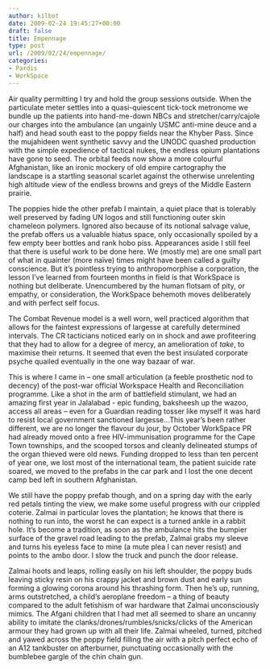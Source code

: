 ```yaml
---
author: kilbot
date: 2009-02-24 19:45:27+00:00
draft: false
title: Empennage
type: post
url: /2009/02/24/empennage/
categories:
- Pardis
- WorkSpace
---
```


Air quality permitting I try and hold the group sessions outside. When the particulate meter settles into a quasi-quiescent tick-tock metronome we bundle up the patients into hand-me-down NBCs and stretcher/carry/cajole our charges into the ambulance (an ungainly USMC anti-mine deuce and a half) and head south east to the poppy fields near the Khyber Pass. Since the mujahideen went synthetic savvy and the UNODC quashed production with the simple expedience of tactical nukes, the endless opium plantations have gone to seed. The orbital feeds now show a more colourful Afghanistan, like an ironic mockery of old empire cartography the landscape is a startling seasonal scarlet against the otherwise unrelenting high altitude view of the endless browns and greys of the Middle Eastern prairie.

The poppies hide the other prefab I maintain, a quiet place that is tolerably well preserved by fading UN logos and still functioning outer skin chameleon polymers. Ignored also because of its notional salvage value, the prefab offers us a valuable hiatus space, only occasionally spoiled by a few empty beer bottles and rank hobo piss. Appearances aside I still feel that there is useful work to be done here. We (mostly me) are one small part of what in quainter (more naïve) times might have been called a guilty conscience. But it’s pointless trying to anthropomorphise a corporation, the lesson I’ve learned from fourteen months in field is that WorkSpace is nothing but deliberate. Unencumbered by the human flotsam of pity, or empathy, or consideration, the WorkSpace behemoth moves deliberately and with perfect self focus.

The Combat Revenue model is a well worn, well practiced algorithm that allows for the faintest expressions of largesse at carefully determined intervals. The CR tacticians noticed early on in shock and awe profiteering that they had to allow for a degree of mercy, an amelioration of _take_, to maximise their returns. It seemed that even the best insulated corporate psyche quailed eventually in the one way bazaar of war.

This is where I came in – one small articulation (a feeble prosthetic nod to decency) of the post-war official Workspace Health and Reconciliation programme. Like a shot in the arm of battlefield stimulant, we had an amazing first year in Jalalabad - epic funding, baksheesh up the wazoo, access all areas – even for a Guardian reading tosser like myself it was hard to resist local government sanctioned largesse…This year’s been rather different, we are no longer the flavour du jour, by October WorkSpace PR had already moved onto a free HIV-immunisation programme for the Cape Town townships, and the scooped torsos and cleanly delineated stumps of the organ thieved were old news. Funding dropped to less than ten percent of year one, we lost most of the international team, the patient suicide rate soared, we moved to the prefabs in the car park and I lost the one decent camp bed left in southern Afghanistan.

We still have the poppy prefab though, and on a spring day with the early red petals tinting the view, we make some useful progress with our crippled coterie. Zalmai in particular loves the plantation; he knows that there is nothing to run into, the worst he can expect is a turned ankle in a rabbit hole. It’s become a tradition, as soon as the ambulance hits the bumpier surface of the gravel road leading to the prefab, Zalmai grabs my sleeve and turns his eyeless face to mine (a mute plea I can never resist) and points to the ambo door. I slow the truck and punch the door release.

Zalmai hoots and leaps, rolling easily on his left shoulder, the poppy buds leaving sticky resin on his crappy jacket and brown dust and early sun forming a glowing corona around his thrashing form. Then he’s up, running, arms outstretched, a child’s aeroplane freedom – a thing of beauty compared to the adult fetishism of war hardware that Zalmai unconsciously mimics. The Afgani children that I had met all seemed to share an uncanny ability to imitate the clanks/drones/rumbles/snicks/clicks of the American armour they had grown up with all their life. Zalmai wheeled, turned, pitched and yawed across the poppy field filling the air with a pitch perfect echo of an A12 tankbuster on afterburner, punctuating occasionally with the bumblebee gargle of the chin chain gun. 
